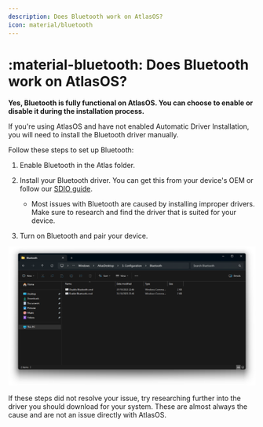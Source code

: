 ```yaml
---
description: Does Bluetooth work on AtlasOS?
icon: material/bluetooth
---
```


# :material-bluetooth: Does Bluetooth work on AtlasOS?

**Yes, Bluetooth is fully functional on AtlasOS. You can choose to enable or disable it during the installation process.**

If you're using AtlasOS and have not enabled Automatic Driver Installation, you will need to install the Bluetooth driver manually.

Follow these steps to set up Bluetooth:

1. Enable Bluetooth in the Atlas folder. 

2. Install your Bluetooth driver. You can get this from your device's OEM or follow our [SDIO guide](../../getting-started/post-installation/drivers/getting-started.md#snappy-driver-installer-origin).
    - Most issues with Bluetooth are caused by installing improper drivers. Make sure to research and find the driver that is suited for your device.

3. Turn on Bluetooth and pair your device.

![The Atlas 'Bluetooth' configuration folder](../../assets/images/bluetooth-script-folder.png)

If these steps did not resolve your issue, try researching further into the driver you should download for your system. These are almost always the cause and are not an issue directly with AtlasOS.
